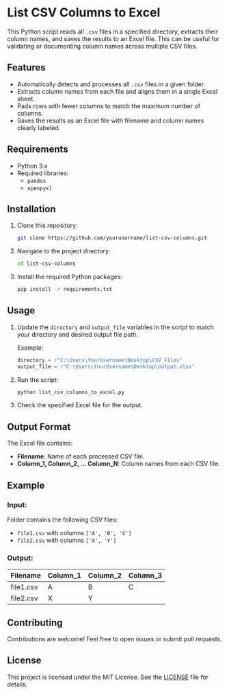 # List CSV Columns to Excel

This Python script reads all `.csv` files in a specified directory, extracts their column names, and saves the results to an Excel file. This can be useful for validating or documenting column names across multiple CSV files.

## Features
- Automatically detects and processes all `.csv` files in a given folder.
- Extracts column names from each file and aligns them in a single Excel sheet.
- Pads rows with fewer columns to match the maximum number of columns.
- Saves the results as an Excel file with filename and column names clearly labeled.

## Requirements
- Python 3.x
- Required libraries:
  - `pandas`
  - `openpyxl`

## Installation

1. Clone this repository:
   ```bash
   git clone https://github.com/yourusername/list-csv-columns.git
   ```
2. Navigate to the project directory:
   ```bash
   cd list-csv-columns
   ```
3. Install the required Python packages:
   ```bash
   pip install -r requirements.txt
   ```

## Usage

1. Update the `directory` and `output_file` variables in the script to match your directory and desired output file path.

   Example:
   ```python
   directory = r"C:\Users\YourUsername\Desktop\CSV_Files"
   output_file = r"C:\Users\YourUsername\Desktop\output.xlsx"
   ```

2. Run the script:
   ```bash
   python list_csv_columns_to_excel.py
   ```

3. Check the specified Excel file for the output.

## Output Format
The Excel file contains:
- **Filename**: Name of each processed CSV file.
- **Column_1, Column_2, ... Column_N**: Column names from each CSV file.

## Example
### Input:
Folder contains the following CSV files:
- `file1.csv` with columns `['A', 'B', 'C']`
- `file2.csv` with columns `['X', 'Y']`

### Output:
| Filename | Column_1 | Column_2 | Column_3 |
|----------|----------|----------|----------|
| file1.csv| A        | B        | C        |
| file2.csv| X        | Y        |          |


## Contributing
Contributions are welcome! Feel free to open issues or submit pull requests.

## License
This project is licensed under the MIT License. See the [LICENSE](LICENSE) file for details.